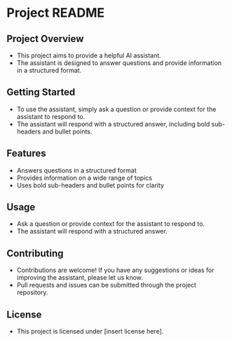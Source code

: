 # **Project README**

## **Project Overview**

- This project aims to provide a helpful AI assistant.
- The assistant is designed to answer questions and provide information in a structured format.

## **Getting Started**

- To use the assistant, simply ask a question or provide context for the assistant to respond to.
- The assistant will respond with a structured answer, including bold sub-headers and bullet points.

## **Features**

- Answers questions in a structured format
- Provides information on a wide range of topics
- Uses bold sub-headers and bullet points for clarity

## **Usage**

- Ask a question or provide context for the assistant to respond to.
- The assistant will respond with a structured answer.

## **Contributing**

- Contributions are welcome! If you have any suggestions or ideas for improving the assistant, please let us know.
- Pull requests and issues can be submitted through the project repository.

## **License**

- This project is licensed under [insert license here].
